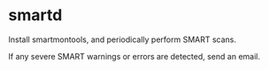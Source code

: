 # smartd

Install smartmontools, and periodically perform SMART scans.

If any severe SMART warnings or errors are detected, send an email.
